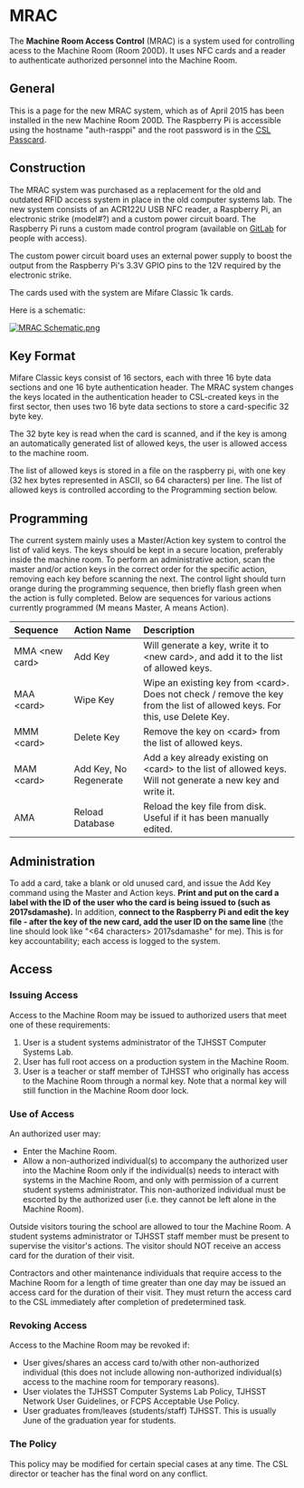 # MRAC

The **Machine Room Access Control** \(MRAC\) is a system used for controlling acess to the Machine Room \(Room 200D\).  It uses NFC cards and a reader to authenticate authorized personnel into the Machine Room.

## General

This is a page for the new MRAC system, which as of April 2015 has been installed in the new Machine Room 200D. The Raspberry Pi is accessible using the hostname "auth-rasppi" and the root password is in the [CSL Passcard](passcard/).

## Construction

The MRAC system was purchased as a replacement for the old and outdated RFID access system in place in the old computer systems lab. The new system consists of an ACR122U USB NFC reader, a Raspberry Pi, an electronic strike \(model\#?\) and a custom power circuit board. The Raspberry Pi runs a custom made control program \(available on [GitLab](https://gitlab.tjhsst.edu/sysadmins/auth-rasppi/blob/master/auth.c) for people with access\).

The custom power circuit board uses an external power supply to boost the output from the Raspberry Pi's 3.3V GPIO pins to the 12V required by the electronic strike.

The cards used with the system are Mifare Classic 1k cards.

Here is a schematic:

[![MRAC Schematic.png](https://livedoc.tjhsst.edu/images/6/64/MRAC_Schematic.png)](https://livedoc.tjhsst.edu/wiki/File:MRAC_Schematic.png)

## Key Format

Mifare Classic keys consist of 16 sectors, each with three 16 byte data sections and one 16 byte authentication header. The MRAC system changes the keys located in the authentication header to CSL-created keys in the first sector, then uses two 16 byte data sections to store a card-specific 32 byte key.

The 32 byte key is read when the card is scanned, and if the key is among an automatically generated list of allowed keys, the user is allowed access to the machine room.

The list of allowed keys is stored in a file on the raspberry pi, with one key \(32 hex bytes represented in ASCII, so 64 characters\) per line. The list of allowed keys is controlled according to the Programming section below.

## Programming

The current system mainly uses a Master/Action key system to control the list of valid keys. The keys should be kept in a secure location, preferably inside the machine room. To perform an administrative action, scan the master and/or action keys in the correct order for the specific action, removing each key before scanning the next. The control light should turn orange during the programming sequence, then briefly flash green when the action is fully completed. Below are sequences for various actions currently programmed \(M means Master, A means Action\).

|  Sequence |  Action Name |  Description |
| :--- | :--- | :--- |
|  MMA &lt;new card&gt; |  Add Key |  Will generate a key, write it to &lt;new card&gt;, and add it to the list of allowed keys. |
|  MAA &lt;card&gt; |  Wipe Key |  Wipe an existing key from &lt;card&gt;. Does not check / remove the key from the list of allowed keys. For this, use Delete Key. |
|  MMM &lt;card&gt; |  Delete Key |  Remove the key on &lt;card&gt; from the list of allowed keys. |
|  MAM &lt;card&gt; |  Add Key, No Regenerate |  Add a key already existing on &lt;card&gt; to the list of allowed keys. Will not generate a new key and write it. |
|  AMA |  Reload Database |  Reload the key file from disk. Useful if it has been manually edited. |

## Administration

To add a card, take a blank or old unused card, and issue the Add Key command using the Master and Action keys. **Print and put on the card a label with the ID of the user who the card is being issued to \(such as 2017sdamashe\).** In addition, **connect to the Raspberry Pi and edit the key file - after the key of the new card, add the user ID on the same line** \(the line should look like "&lt;64 characters&gt; 2017sdamashe" for me\). This is for key accountability; each access is logged to the system.

## Access

### Issuing Access

Access to the Machine Room may be issued to authorized users that meet one of these requirements:

1. User is a student systems administrator of the TJHSST Computer Systems Lab.
2. User has full root access on a production system in the Machine Room.
3. User is a teacher or staff member of TJHSST who originally has access to the Machine Room through a normal key. Note that a normal key will still function in the Machine Room door lock.

### Use of Access

An authorized user may:

* Enter the Machine Room.
* Allow a non-authorized individual\(s\) to accompany the authorized user into the Machine Room only if the individual\(s\) needs to interact with systems in the Machine Room, and only with permission of a current student systems administrator. This non-authorized individual must be escorted by the authorized user \(i.e. they cannot be left alone in the Machine Room\).

Outside visitors touring the school are allowed to tour the Machine Room. A student systems administrator or TJHSST staff member must be present to supervise the visitor's actions. The visitor should NOT receive an access card for the duration of their visit.

Contractors and other maintenance individuals that require access to the Machine Room for a length of time greater than one day may be issued an access card for the duration of their visit. They must return the access card to the CSL immediately after completion of predetermined task.

### Revoking Access

Access to the Machine Room may be revoked if:

* User gives/shares an access card to/with other non-authorized individual \(this does not include allowing non-authorized individual\(s\) access to the machine room for temporary reasons\).
* User violates the TJHSST Computer Systems Lab Policy, TJHSST Network User Guidelines, or FCPS Acceptable Use Policy.
* User graduates from/leaves \(students/staff\) TJHSST. This is usually June of the graduation year for students.

### The Policy

This policy may be modified for certain special cases at any time. The CSL director or teacher has the final word on any conflict.

